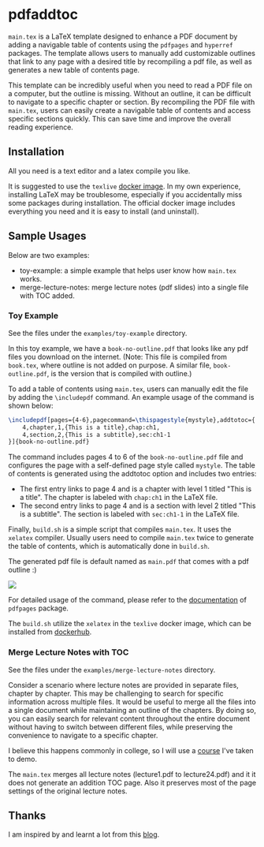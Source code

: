 # pdfaddtoc

`main.tex` is a LaTeX template designed to enhance a PDF document by adding a navigable table of contents using the `pdfpages` and `hyperref` packages. The template allows users to manually add customizable outlines that link to any page with a desired title by recompiling a pdf file, as well as generates a new table of contents page.

This template can be incredibly useful when you need to read a PDF file on a computer, but the outline is missing. Without an outline, it can be difficult to navigate to a specific chapter or section. By recompiling the PDF file with `main.tex`, users can easily create a navigable table of contents and access specific sections quickly. This can save time and improve the overall reading experience.

## Installation

All you need is a text editor and a latex compile you like.

It is suggested to use the `texlive` [docker image](https://hub.docker.com/r/texlive/texlive).
In my own experience, installing LaTeX may be troublesome, especially if you accidentally miss some packages during installation.
The official docker image includes everything you need and it is easy to install (and uninstall).

## Sample Usages

Below are two examples:

- toy-example: a simple example that helps user know how `main.tex` works.
- merge-lecture-notes: merge lecture notes (pdf slides) into a single file with TOC added.

### Toy Example

See the files under the `examples/toy-example` directory.

In this toy example, we have a `book-no-outline.pdf` that looks like any pdf files you download on the internet.
(Note: This file is compiled from `book.tex`, where outline is not added on purpose. A similar file, `book-outline.pdf`, is the version that is compiled with outline.)

To add a table of contents using `main.tex`, users can manually edit the file by adding the `\includepdf` command. An example usage of the command is shown below: 

```tex
\includepdf[pages={4-6},pagecommand=\thispagestyle{mystyle},addtotoc={
    4,chapter,1,{This is a title},chap:ch1,
    4,section,2,{This is a subtitle},sec:ch1-1
}]{book-no-outline.pdf}
```

The command includes pages 4 to 6 of the `book-no-outline.pdf` file and configures the page with a self-defined page style called `mystyle`. The table of contents is generated using the addtotoc option and includes two entries:
- The first entry links to page 4 and is a chapter with level 1 titled "This is a title". The chapter is labeled with `chap:ch1` in the LaTeX file.
- The second entry links to page 4 and is a section with level 2 titled "This is a subtitle". The section is labeled with `sec:ch1-1` in the LaTeX file.

Finally, `build.sh` is a simple script that compiles `main.tex`. It uses the `xelatex` compiler. Usually users need to compile `main.tex` twice to generate the table of contents, which is automatically done in `build.sh`.

The generated pdf file is default named as `main.pdf` that comes with a pdf outline :)

![](./toy-example/toc-screenshot.png)

For detailed usage of the command, please refer to the [documentation](https://texdoc.org/serve/pdfpages.pdf/0) of `pdfpages` package.

The `build.sh` utilize the `xelatex` in the `texlive` docker image, which can be installed from [dockerhub](https://hub.docker.com/r/texlive/texlive).

### Merge Lecture Notes with TOC

See the files under the `examples/merge-lecture-notes` directory.

Consider a scenario where lecture notes are provided in separate files, chapter by chapter. This may be challenging to search for specific information across multiple files. It would be useful to merge all the files into a single document while maintaining an outline of the chapters. By doing so, you can easily search for relevant content throughout the entire document without having to switch between different files, while preserving the convenience to navigate to a specific chapter.

I believe this happens commonly in college, so I will use a [course](http://www.cs.nthu.edu.tw/~wkhon/random18.html) I've taken to demo.

The `main.tex` merges all lecture notes (lecture1.pdf to lecture24.pdf) and it it does not generate an addition TOC page. Also it preserves most of the page settings of the original lecture notes.


## Thanks

I am inspired by and learnt a lot from this [blog](https://rainnic.altervista.org/en/content/how-add-clickable-toc-pdf-file?language_content_entity=en). 